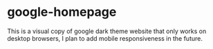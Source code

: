 # google-homepage

This is a visual copy of google dark theme website that only works on desktop browsers, I plan to add mobile responsiveness in the future.
